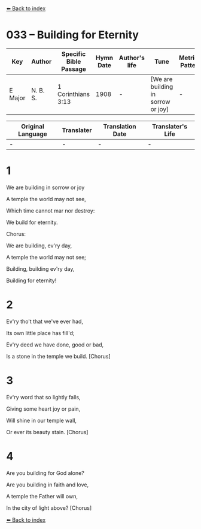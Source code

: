 [⬅️ Back to index](../README.md)

# 033 – Building for Eternity

Key | Author   | Specific Bible Passage     |Hymn Date |Author's life |Tune |Metrical Pattern   |Composer/Source
-- | --------- | ---------------------------|----------|--------------|-----|-------------------|-------------  
E Major |N. B. S. |1 Corinthians 3:13 |1908 |- |[We are building in sorrow or joy] |- |-

Original Language | Translater | Translation Date   | Translater's Life  
----------------- | --------- | --------------------|-------------     
\- |- |- |-




# 1

We are building in sorrow or joy

A temple the world may not see,

Which time cannot mar nor destroy:

We build for eternity.



Chorus:

We are building, ev'ry day,

A temple the world may not see;

Building, building ev'ry day,

Building for eternity!



# 2

Ev'ry tho't that we've ever had,

Its own little place has fill'd;

Ev'ry deed we have done, good or bad,

Is a stone in the temple we build.  [Chorus]



# 3

Ev'ry word that so lightly falls,

Giving some heart joy or pain,

Will shine in our temple wall,

Or ever its beauty stain.  [Chorus]



# 4

Are you building for God alone?

Are you building in faith and love,

A temple the Father will own,

In the city of light above?  [Chorus]

[⬅️ Back to index](../README.md)

